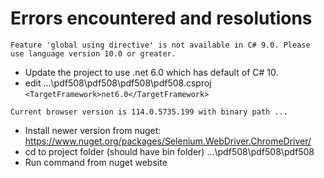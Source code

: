 # Errors encountered and resolutions
```Feature 'global using directive' is not available in C# 9.0. Please use language version 10.0 or greater.```  
* Update the project to use .net 6.0 which has default of C# 10.
* edit ...\pdf508\pdf508\pdf508\pdf508.csproj  
`<TargetFramework>net6.0</TargetFramework>`

```session not created: This version of ChromeDriver only supports Chrome version 111
Current browser version is 114.0.5735.199 with binary path ...
```

* Install newer version from nuget: https://www.nuget.org/packages/Selenium.WebDriver.ChromeDriver/
* cd to project folder (should have bin folder) ...\pdf508\pdf508\pdf508
* Run command from nuget website